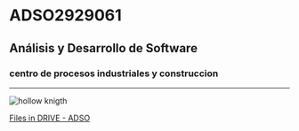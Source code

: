 # ADSO2929061

## Análisis y Desarrollo de Software

### centro de procesos industriales y construccion 

--- 

![hollow knigth](https://tinyurl.com/yaazsrx5)

[Files in DRIVE - ADSO](https://tinyyurl.com/4657t2vw)



